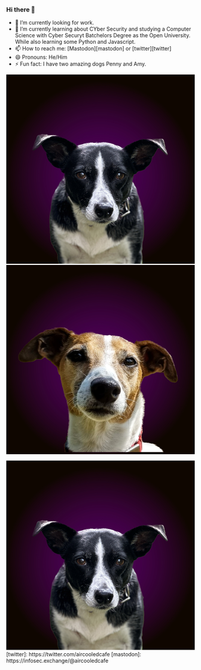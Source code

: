 <link rel="me" href="https://infosec.exchange/@aircooledcafe">

### Hi there 👋

- 🔭 I’m currently looking for work.
- 🌱 I’m currently learning about CYber Security and studying a Computer Science with Cyber Securyt Batchelors Degree as the Open University. While also learning some Python and Javascript.
- 📫 How to reach me: [Mastodon][mastodon] or [twitter][twitter]
- 😄 Pronouns: He/Him
- ⚡ Fun fact: I have two amazing dogs Penny and Amy.

![Amy](images/amy.jpg)
![penny](images/penny.jpg)

<img src="/images/amy.jpg" max-width="30%">
[twitter]: https://twitter.com/aircooledcafe
[mastodon]: https://infosec.exchange/@aircooledcafe
